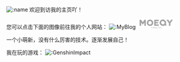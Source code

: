<img src="https://count.getloli.com/get/@MqyGalaxy?theme=moebooru" alt=":name" />
欢迎到访我的主页吖！

您可以点击下面的图像前往我的个人网站：
<img src="https://cdn.jsdelivr.net/gh/MqyGalaxy/MyBlog@latest/images/blogLOGO.png" alt=":MyBlog" style="width: 100px;" />
<img src="Image/LOGO_header3.png" alt=":MoeQY" style="width: 100px;" />

一个小萌新，没有什么厉害的技术。逐渐发展自己！

我在玩的游戏：
<img src="https://genshin-card.getloli.com/rand/82609806.png" alt=":GenshinImpact" />
